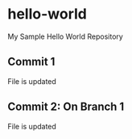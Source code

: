 hello-world
===========

My Sample Hello World Repository

Commit 1 
---------
File is updated

Commit 2:  On Branch 1
-----------------------
File is updated
